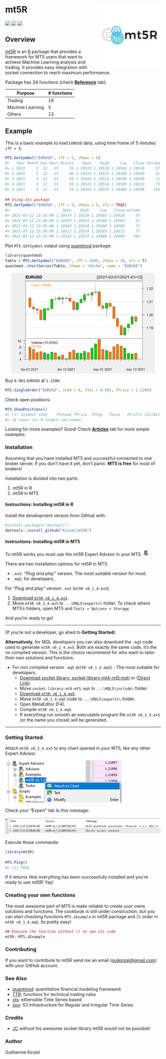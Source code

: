 
<!-- README.md is generated from README.Rmd. Please edit that file -->

# mt5R <img src='man/figures/logo.png' align="right" height="200" />

<!-- badges: start -->

[![](https://img.shields.io/badge/lifecycle-stable-blue.svg)](https://www.tidyverse.org/lifecycle/#stable)
![](https://img.shields.io/github/r-package/v/Kinzel/mt5R)
![](https://img.shields.io/github/license/Kinzel/mt5R)
<!-- badges: end -->

## Overview

[mt5R](https://kinzel.github.io/mt5R/) is an
[R](https://www.r-project.org) package that provides a framework for MT5
users that want to achieve Machine Learning analysis and trading. It
provides easy integration with socket connection to reach maximum
performance.

Package has 34 functions (check
[**Reference**](https://kinzel.github.io/mt5R/reference/index.html)
tab):

| Purpose          | \# functions |
| ---------------- | ------------ |
| Trading          | 16           |
| Machine Learning | 5            |
| Others           | 13           |

## Example

This is a basic example to load `EURUSD` data, using time frame of 5
minutes `iTF = 5`:

``` r
MT5.GetSymbol("EURUSD", iTF = 5, iRows = 5)
#>   Year Month Day Hour Minute    Open    High     Low   Close Volume
#> 1 2021     3  12   23     35 1.19519 1.19520 1.19503 1.19520     57
#> 2 2021     3  12   23     40 1.19523 1.19523 1.19500 1.19503     51
#> 3 2021     3  12   23     45 1.19503 1.19514 1.19500 1.19509     71
#> 4 2021     3  12   23     50 1.19512 1.19514 1.19503 1.19512     73
#> 5 2021     3  12   23     55 1.19513 1.19533 1.19486 1.19498    163

## Using xts package
MT5.GetSymbol("EURUSD", iTF = 5, iRows = 5, xts = TRUE)
#>                        Open    High     Low   Close Volume
#> 2021-03-12 23:35:00 1.19519 1.19520 1.19503 1.19520     57
#> 2021-03-12 23:40:00 1.19523 1.19523 1.19500 1.19503     51
#> 2021-03-12 23:45:00 1.19503 1.19514 1.19500 1.19509     71
#> 2021-03-12 23:50:00 1.19512 1.19514 1.19503 1.19512     73
#> 2021-03-12 23:55:00 1.19513 1.19533 1.19486 1.19498    163
```

Plot `MT5.GetSymbol` output using
[quantmod](https://CRAN.R-project.org/package=quantmod) package:

``` r
library(quantmod)
Table = MT5.GetSymbol("EURUSD", iTF = 1440, iRows = 30, xts = T) 
quantmod::chartSeries(Table, theme = "white", name = "EURUSD")
```

<!-- For some reason, the plot created in the chunk appears in .md but not in the site. Now using an image previously created -->

<center>

<img src='man/figures/chartseries.png' align="center" height="325" />

</center>

Buy `0.001` `EURUSD` at `1.2206`:

``` r
MT5.SingleOrder("EURUSD", iCmd = 0, fVol = 0.001, fPrice = 1.2206) 
```

Check open positions:

``` r
MT5.ShowPositions()
#> [1] sSymbol iCmd    fVolume fPrice  fStop   fGain   fProfit iTicket
#> <0 rows> (or 0-length row.names)
```

Looking for more examples? Good\! Check
[**Articles**](https://kinzel.github.io/mt5R/articles/) tab for more
simple examples.

### Installation

Assuming that you have installed MT5 and successful connected to one
broker server. If you don’t have it yet, don’t panic: **MT5 is free**
for most of brokers\!

Installation is divided into two parts:

1.  mt5R in R
2.  mt5R in MT5

#### Instructions: Installing mt5R in R

Install the development version from GitHub with:

``` r
#install.packages("devtools")
devtools::install_github("Kinzel/mt5R") 
```

#### Instructions: Installing mt5R in MT5

To mt5R works you must use the mt5R Expert Advsior in your MT5.
<img src='man/figures/eaface.png'/>

There are two installation options for mt5R in MT5:

  - `.ex5`: *“Plug and play”* version. The most suitable version for
    most.
  - `.mq5`: for developers.

For *“Plug and play”* version `.ex5` (`mt5R v0_1_4.ex5`)

1.  [Download `mt5R
    v0_1_4.ex5`](https://github.com/Kinzel/mt5R/raw/main/MT5%20files/mt5R%20v0_1_4.ex5).
2.  Move `mt5R v0_1_4.ex5` to `...\MQL5\experts\` folder. To check where
    MT5’s folders, open MT5 and `Tools > Options > Storage`.

And you’re ready to go\!

-----

(If you’re not a developer, go ahed to **Getting Started**)

**Alternatively**, for MQL developers you can also download the `.mq5`
code used to generate `mt5R v0_1_4.ex5`. Both are exactly the same code,
it’s the no compiled version. This is the choice recommend for who want
to tailor their own solutions and functions.

  - For non compiled version `.mq5` (`mt5R v0_1_4.mq5`) - The most
    suitable for developers.
      - [Download socket library:
        socket-library-mt4-mt5.mqh](https://www.mql5.com/en/blogs/post/706665)
        or ([Direct
        Link](https://c.mql5.com/6/865/socket-library-mt4-mt5.mqh)).
      - Move `socket-library-mt4-mt5.mqh` to `...\MQL5\include\` folder.
      - [Download `mt5R
        v0_1_4.mq5`](https://github.com/Kinzel/mt5R/raw/main/MT5%20files/mt5R%20v0_1_4.mq5).
      - Move `mt5R v0_1_4.mq5` code to `...\MQL5\experts\` folder.
      - Open MetaEditor (F4).
      - Compile `mt5R v0_1_4.mq5`.
      - If everything run smooth an executable program file `mt5R
        v0_1_4.ex5` (or the name you chose) will be generated.

-----

### Getting Started

Attach `mt5R v0_1_4.ex5` to any chart opened in your MT5, like any other
Expert Advisor.

<img src='man/figures/attach.png'/>

Check your “Expert” tab to this message:

<img src='man/figures/workingmt5.png'/>

Execute those commands:

``` r
library(mt5R)

MT5.Ping()
#> [1] TRUE
```

If it returns `TRUE` everything has been successfully installed and
you’re ready to use mt5R\! Yay\!

### Creating your own functions

The most awesome part of MT5 is make reliable to create your owns
solutions and functions. The cookbook is still under construction, but
you can start checking functions `MT5.zExample` in mt5R package and `Z1`
order in `mt5R v0_1_4.mq5`. Its pretty easy\!

``` r
## Execute the function without () to see its code
mt5R::MT5.zExample
```

### Contributing

If you want to contribute to mt5R send me an email
(<guikinzel@gmail.com>) with your GitHub account.

### See Also

  - [quantmod](https://CRAN.R-project.org/package=quantmod):
    quantitative financial modeling framework
  - [TTR](https://CRAN.R-project.org/package=TTR): functions for
    technical trading rules
  - [xts](https://CRAN.R-project.org/package=xts): eXtensible Time
    Series based
  - [zoo](https://CRAN.R-project.org/package=zoo): S3 Infrastructure for
    Regular and Irregular Time Series

### Credits

  - [JC](https://www.mql5.com/en/users/jjc) without his awesome socket
    library mt5R would not be possible\!

### Author

Guilherme Kinzel
